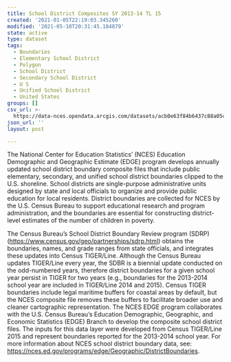 ```yaml
---
title: School District Composites SY 2013-14 TL 15
created: '2021-01-05T22:19:03.345260'
modified: '2021-05-10T20:31:45.184879'
state: active
type: dataset
tags:
  - Boundaries
  - Elementary School District
  - Polygon
  - School District
  - Secondary School District
  - U S
  - Unified School District
  - United States
groups: []
csv_url: >-
  https://data-nces.opendata.arcgis.com/datasets/acb0e63f84b6437c88a05c62e7b4aa4f_0.csv?outSR=%7B%22latestWkid%22%3A4269%2C%22wkid%22%3A4269%7D
json_url: ''
layout: post

---
```

<div style='text-align:Left;'><p>The <span style='background-image:initial; background-position:initial; background-size:initial; background-repeat:initial; background-attachment:initial; background-origin:initial; background-clip:initial;'>National Center for Education Statistics’ (NCES) </span>Education Demographic and Geographic Estimate (EDGE) program develops annually updated school district boundary composite files that include public elementary, secondary, and unified school district boundaries clipped to the U.S. shoreline. <span style='background-image:initial; background-position:initial; background-size:initial; background-repeat:initial; background-attachment:initial; background-origin:initial; background-clip:initial;'>School districts are single-purpose administrative units designed by state and local officials to organize and provide public education for local residents.</span> District boundaries are collected for NCES by the U.S. Census Bureau to support educational research and program administration, and the boundaries are essential for constructing district-level estimates of the number of children in poverty.</p><p><span style='background-image:initial; background-position:initial; background-size:initial; background-repeat:initial; background-attachment:initial; background-origin:initial; background-clip:initial;'>The Census Bureau’s School District Boundary Review program (SDRP) (</span><a href='https://www.census.gov/geo/partnerships/sdrp.html' rel='nofollow ugc'><span style='background-image:initial; background-position:initial; background-size:initial; background-repeat:initial; background-attachment:initial; background-origin:initial; background-clip:initial;'>https://www.census.gov/geo/partnerships/sdrp.html</span></a><span style='background-image:initial; background-position:initial; background-size:initial; background-repeat:initial; background-attachment:initial; background-origin:initial; background-clip:initial;'>) obtains the boundaries, names, and grade ranges from state officials, and integrates these updates into Census TIGER/Line. Although the Census Bureau updates TIGER/Line every year, the SDBR is a biennial update conducted on the odd-numbered years, therefore district boundaries for a given school year persist in TIGER for two years (e.g., boundaries for the 2013-2014 school year are included in TIGER/Line 2014 and 2015). Census TIGER boundaries include legal maritime buffers for coastal areas by default, but the NCES composite file removes these buffers to facilitate broader use and cleaner cartographic representation. </span>The NCES EDGE program collaborates with the U.S. Census Bureau’s Education Demographic, Geographic, and Economic Statistics (EDGE) Branch to develop the composite school district files. The inputs for this data layer were developed from Census TIGER/Line 2015 and represent boundaries reported for the 2013-2014 school year. For more information about NCES school district boundary data, see:  <a href='https://nces.ed.gov/programs/edge/Geographic/DistrictBoundaries' rel='nofollow ugc'>https://nces.ed.gov/programs/edge/Geographic/DistrictBoundaries</a>.  <br /></p></div>
